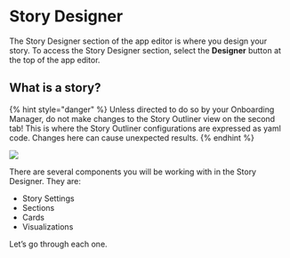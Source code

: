 # Story Designer

The Story Designer section of the app editor is where you design your story. To access the Story Designer section, select the **Designer** button at the top of the app editor. 



## What is a story?



{% hint style="danger" %}
Unless directed to do so by your Onboarding Manager, do not make changes to the Story Outliner view on the second tab! This is where the Story Outliner configurations are expressed as yaml code. Changes here can cause unexpected results. 
{% endhint %}

![](https://lh5.googleusercontent.com/vTQ4CaWa5ZT9zfTZmkIZr6Mx_pjEjEdci3yAmiI1L9aymQCYmj3IxZKIOQ6bIu5JjGAvBp6siT5crh6eHPna2_ihqdq-0ddQYzuV3Mz-TqKvdveJlLJxxwiik_Ob1HfRRxkX0GVp)

There are several components you will be working with in the Story Designer. They are:

* Story Settings
* Sections
* Cards
* Visualizations

Let’s go through each one.

